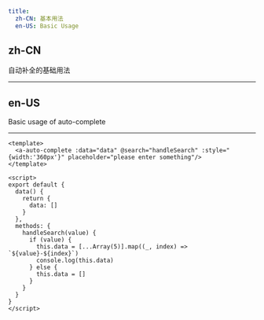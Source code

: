 ```yaml
title:
  zh-CN: 基本用法
  en-US: Basic Usage
```

## zh-CN

自动补全的基础用法

---

## en-US

Basic usage of auto-complete

---

```vue
<template>
  <a-auto-complete :data="data" @search="handleSearch" :style="{width:'360px'}" placeholder="please enter something"/>
</template>

<script>
export default {
  data() {
    return {
      data: []
    }
  },
  methods: {
    handleSearch(value) {
      if (value) {
        this.data = [...Array(5)].map((_, index) => `${value}-${index}`)
        console.log(this.data)
      } else {
        this.data = []
      }
    }
  }
}
</script>
```
